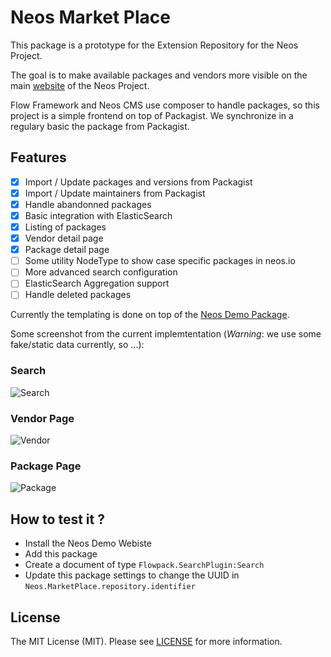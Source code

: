 Neos Market Place
=================

This package is a prototype for the Extension Repository for the Neos Project. 

The goal is to make available packages and vendors more visible on the main [website](http://www.neos.io) of the Neos Project.

Flow Framework and Neos CMS use composer to handle packages, so this project is a simple frontend on top of Packagist. We
synchronize in a regulary basic the package from Packagist.

Features
--------

- [x] Import / Update packages and versions from Packagist
- [x] Import / Update maintainers from Packagist
- [x] Handle abandonned packages
- [x] Basic integration with ElasticSearch
- [x] Listing of packages
- [x] Vendor detail page
- [x] Package detail page
- [ ] Some utility NodeType to show case specific packages in neos.io
- [ ] More advanced search configuration
- [ ] ElasticSearch Aggregation support
- [ ] Handle deleted packages

Currently the templating is done on top of the [Neos Demo Package](https://github.com/neos/neosdemotypo3org).

Some screenshot from the current implemtentation (*Warning*: we use some fake/static data currently, so ...):

### Search
![Search](https://dl.dropboxusercontent.com/s/hyo09gn9mc9ta3i/2016-03-10%20at%2009.49%202x.png?dl=0)

### Vendor Page
![Vendor](https://dl.dropboxusercontent.com/s/831tjm98xccodrp/2016-03-10%20at%2009.50%202x.png?dl=0)

### Package Page
![Package](https://dl.dropboxusercontent.com/s/9fx1w2c3au649r7/2016-03-10%20at%2009.50%202x%20%281%29.png?dl=0)
 
How to test it ?
----------------
 
- Install the Neos Demo Webiste
- Add this package
- Create a document of type ```Flowpack.SearchPlugin:Search```
- Update this package settings to change the UUID in ```Neos.MarketPlace.repository.identifier```

License
-------

The MIT License (MIT). Please see [LICENSE](LICENSE.txt) for more information.
